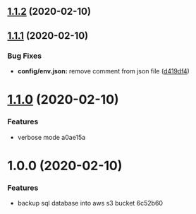 ## [1.1.2](https://github.com/QuantumLabsLtda/psql-aws-backup/compare/1.1.1...1.1.2) (2020-02-10)



## [1.1.1](https://github.com/QuantumLabsLtda/psql-aws-backup/compare/1.1.0...1.1.1) (2020-02-10)


### Bug Fixes

* **config/env.json:** remove comment from json file ([d419df4](https://github.com/QuantumLabsLtda/psql-aws-backup/commit/d419df4d935951f51042c2285df114a125cdbf29))



# [1.1.0](/compare/1.0.0...1.1.0) (2020-02-10)


### Features

* verbose mode a0ae15a



# 1.0.0 (2020-02-10)


### Features

* backup sql database into aws s3 bucket 6c52b60



